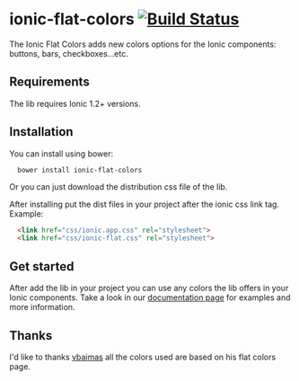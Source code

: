 # ionic-flat-colors [![Build Status](https://travis-ci.org/matheusrocha89/ionic-flat-colors.svg?branch=master)](https://travis-ci.org/matheusrocha89/ionic-flat-colors)

The Ionic Flat Colors adds new colors options for the Ionic components: buttons, bars, checkboxes...etc.

## Requirements

The lib requires Ionic 1.2+ versions.

## Installation
You can install using bower:
```
  bower install ionic-flat-colors
```
Or you can just download the distribution css file of the lib.

After installing put the dist files in your project after the ionic css link tag. Example: 
```html
  <link href="css/ionic.app.css" rel="stylesheet">
  <link href="css/ionic-flat.css" rel="stylesheet">
```

## Get started

After add the lib in your project you can use any colors the lib offers in
your Ionic components. Take a look in our <a target="_blank" href="http://matheusrocha89.github.io/ionic-flat-colors">documentation page</a> for examples and more information.

## Thanks

I'd like to thanks <a target="_blank" href="http://www.vbaimas.com/">vbaimas</a> all the colors used
are based on his flat colors page.
